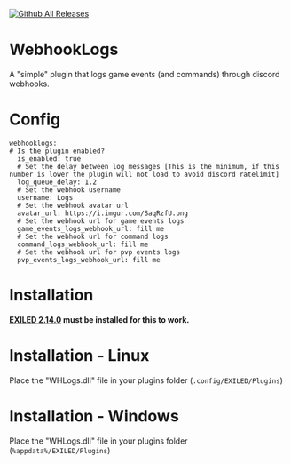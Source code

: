 [![Github All Releases](https://img.shields.io/github/downloads/xRoier/WHLogs/total?color=blueviolet&style=for-the-badge)]()
# WebhookLogs
A "simple" plugin that logs game events (and commands) through discord webhooks.

# Config
```
webhooklogs:
# Is the plugin enabled?
  is_enabled: true
  # Set the delay between log messages [This is the minimum, if this number is lower the plugin will not load to avoid discord ratelimit]
  log_queue_delay: 1.2
  # Set the webhook username
  username: Logs
  # Set the webhook avatar url
  avatar_url: https://i.imgur.com/SaqRzfU.png
  # Set the webhook url for game events logs
  game_events_logs_webhook_url: fill me
  # Set the webhook url for command logs
  command_logs_webhook_url: fill me
  # Set the webhook url for pvp events logs
  pvp_events_logs_webhook_url: fill me
```

# Installation

**[EXILED 2.14.0](https://github.com/Exiled-Team/EXILED/releases/tag/2.14.0) must be installed for this to work.**

# Installation - Linux

Place the "WHLogs.dll" file in your plugins folder (``.config/EXILED/Plugins``)

# Installation - Windows

Place the "WHLogs.dll" file in your plugins folder (``%appdata%/EXILED/Plugins``)
